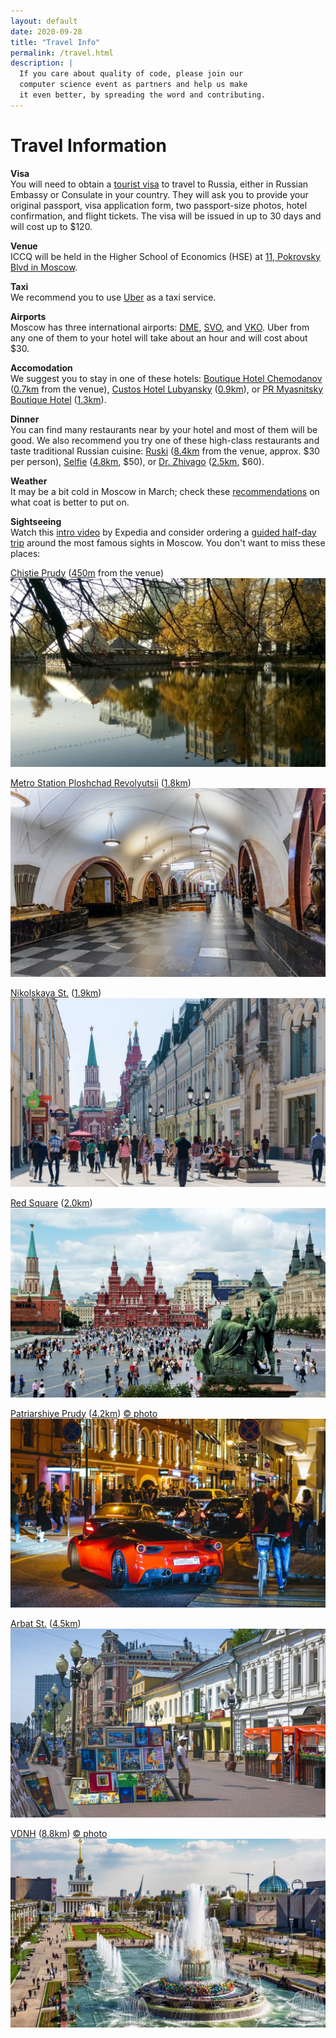 ```yaml
---
layout: default
date: 2020-09-28
title: "Travel Info"
permalink: /travel.html
description: |
  If you care about quality of code, please join our
  computer science event as partners and help us make
  it even better, by spreading the word and contributing.
---
```


# Travel Information

**Visa**<br/>
You will need to obtain a [tourist visa](https://en.wikipedia.org/wiki/Visa_policy_of_Russia)
to travel to Russia, either in Russian Embassy or Consulate in your country.
They will ask you to provide
your original passport, visa application form, two passport-size photos,
hotel confirmation, and flight tickets.
The visa will be issued in up to 30 days and will cost up to $120.

**Venue**<br/>
ICCQ will be held in the Higher School of Economics (HSE)
at [11, Pokrovsky Blvd in Moscow](https://goo.gl/maps/B587C4Q8YdBZZ7WT9).

**Taxi**<br/>
We recommend you to use [Uber](https://www.uber.com/) as a taxi service.

**Airports**<br/>
Moscow has three international airports:
[DME](https://www.dme.ru/en/),
[SVO](https://www.svo.aero/en/main),
and
[VKO](http://www.vnukovo.ru/en/).
Uber from any one of them to your hotel will take about an hour
and will cost about $30.

**Accomodation**<br/>
We suggest you to stay in one of these hotels:
[Boutique Hotel Chemodanov](https://chemodanov-hotel.ru/en)
  ([0.7km](https://goo.gl/maps/2bU1BDmGiYgqS3GHA) from the venue),
[Custos Hotel Lubyansky](https://custoshotels.com/custos-hotel-lubyansky/?lang=en)
  ([0.9km](https://g.page/Custos-Lubyansky?share)),
or
[PR Myasnitsky Boutique Hotel](https://prhotelgroup.ru/en/)
  ([1.3km](https://goo.gl/maps/vNSj4qsSkkoag6vN9)).

**Dinner**<br/>
You can find many restaurants near by your hotel and most of them will be
good. We also recommend you try one of these high-class restaurants and taste
traditional Russian cuisine:
[Ruski](http://ruski.354group.com/en/)
  ([8.4km](https://goo.gl/maps/1NspQgaCk2MH3b3a6) from the venue, approx. $30 per person),
[Selfie](https://selfiemoscow.ru/en/)
  ([4.8km](https://g.page/selfie_moscow?share), $50),
or
[Dr. Zhivago](https://drzhivago.ru/en/about)
  ([2.5km](https://goo.gl/maps/qazAFK7TeAqxTQdcA), $60).

**Weather**<br/>
It may be a bit cold in Moscow in March; check
these [recommendations](https://www.tripsavvy.com/moscow-in-march-weather-events-and-tips-1501814)
on what coat is better to put on.

**Sightseeing**<br/>
Watch this [intro video](https://www.youtube.com/watch?v=pnN2BNrSrXY) by Expedia
and consider ordering a [guided half-day trip](https://www.viator.com/Moscow-tours/Half-day-Tours/d5066-g12-c95)
around the most famous sights in Moscow. You don't want to miss these places:

[Chistie Prudy](https://en.wikipedia.org/wiki/Clean_Ponds)
([450m](https://goo.gl/maps/UZ4ymutEreZjEUPM9) from the venue)
![chistie-prudy](/images/city/chistie-prudy.jpg)

[Metro Station Ploshchad Revolyutsii](https://en.wikipedia.org/wiki/Ploshchad_Revolyutsii_%28Moscow_Metro%29)
([1.8km](https://goo.gl/maps/95uwV6GDtKCVZK8eA))
![ploshchad-revolyutsii](/images/city/ploshchad-revolyutsii.jpg)

[Nikolskaya St.](https://en.wikipedia.org/wiki/Nikolskaya_Street)
([1.9km](https://goo.gl/maps/auRUDXYy6SbMX7pg8))
![nikolskaya](/images/city/nikolskaya.jpg)

[Red Square](https://en.wikipedia.org/wiki/Red_Square)
([2.0km](https://goo.gl/maps/5MyW3nrzfm9mfECS7))
![red-square](/images/city/red-square.jpg)

[Patriarshiye Prudy](https://en.wikipedia.org/wiki/Patriarch_Ponds)
([4.2km](https://goo.gl/maps/5N3wqjdBFTdyoRiz6))
[&copy; photo](https://www.gazeta.ru/social/2017/07/28/10809524.shtml)
![patriarshiye-prudy](/images/city/patriarshiye-prudy.jpg)

[Arbat St.](https://en.wikipedia.org/wiki/Arbat_Street)
([4.5km](https://goo.gl/maps/paJ6UmW6StBmLZDM6))
![arbat](/images/city/arbat.jpg)

[VDNH](https://en.wikipedia.org/wiki/Exhibition_of_Achievements_of_National_Economy)
([8.8km](https://goo.gl/maps/BLMyZxsu1BUfJ8mi9))
[&copy; photo](https://zen.yandex.ru/media/sysoevfm/gde-est-na-vdnh-5d2e444ac49f2900aef436a2)
![vdnh](/images/city/vdnh.jpg)

